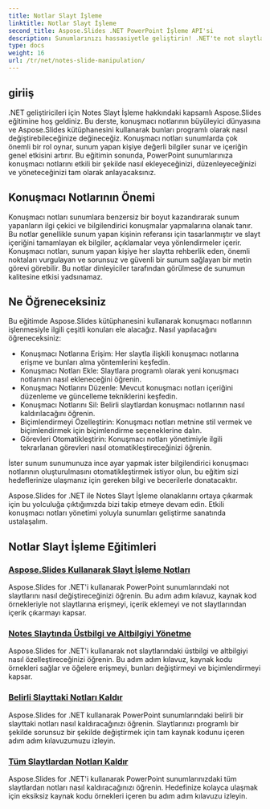 ```yaml
---
title: Notlar Slayt İşleme
linktitle: Notlar Slayt İşleme
second_title: Aspose.Slides .NET PowerPoint İşleme API'si
description: Sunumlarınızı hassasiyetle geliştirin! .NET'te not slaytlarının işlenmesiyle ilgili Aspose.Slides eğitimini keşfedin. Konuşmacı notlarını programlı olarak eklemeyi, düzenlemeyi ve yönetmeyi öğrenin.
type: docs
weight: 16
url: /tr/net/notes-slide-manipulation/
---
```

## giriiş

.NET geliştiricileri için Notes Slayt İşleme hakkındaki kapsamlı Aspose.Slides eğitimine hoş geldiniz. Bu derste, konuşmacı notlarının büyüleyici dünyasına ve Aspose.Slides kütüphanesini kullanarak bunları programlı olarak nasıl değiştirebileceğinize değineceğiz. Konuşmacı notları sunumlarda çok önemli bir rol oynar, sunum yapan kişiye değerli bilgiler sunar ve içeriğin genel etkisini artırır. Bu eğitimin sonunda, PowerPoint sunumlarınıza konuşmacı notlarını etkili bir şekilde nasıl ekleyeceğinizi, düzenleyeceğinizi ve yöneteceğinizi tam olarak anlayacaksınız.

## Konuşmacı Notlarının Önemi

Konuşmacı notları sunumlara benzersiz bir boyut kazandırarak sunum yapanların ilgi çekici ve bilgilendirici konuşmalar yapmalarına olanak tanır. Bu notlar genellikle sunum yapan kişinin referansı için tasarlanmıştır ve slayt içeriğini tamamlayan ek bilgiler, açıklamalar veya yönlendirmeler içerir. Konuşmacı notları, sunum yapan kişiye her slaytta rehberlik eden, önemli noktaları vurgulayan ve sorunsuz ve güvenli bir sunum sağlayan bir metin görevi görebilir. Bu notlar dinleyiciler tarafından görülmese de sunumun kalitesine etkisi yadsınamaz.

## Ne Öğreneceksiniz

Bu eğitimde Aspose.Slides kütüphanesini kullanarak konuşmacı notlarının işlenmesiyle ilgili çeşitli konuları ele alacağız. Nasıl yapılacağını öğreneceksiniz:

- Konuşmacı Notlarına Erişim: Her slaytla ilişkili konuşmacı notlarına erişme ve bunları alma yöntemlerini keşfedin.
- Konuşmacı Notları Ekle: Slaytlara programlı olarak yeni konuşmacı notlarının nasıl ekleneceğini öğrenin.
- Konuşmacı Notlarını Düzenle: Mevcut konuşmacı notları içeriğini düzenleme ve güncelleme tekniklerini keşfedin.
- Konuşmacı Notlarını Sil: Belirli slaytlardan konuşmacı notlarının nasıl kaldırılacağını öğrenin.
- Biçimlendirmeyi Özelleştirin: Konuşmacı notları metnine stil vermek ve biçimlendirmek için biçimlendirme seçeneklerine dalın.
- Görevleri Otomatikleştirin: Konuşmacı notları yönetimiyle ilgili tekrarlanan görevleri nasıl otomatikleştireceğinizi öğrenin.

İster sunum sunumunuza ince ayar yapmak ister bilgilendirici konuşmacı notlarının oluşturulmasını otomatikleştirmek istiyor olun, bu eğitim sizi hedeflerinize ulaşmanız için gereken bilgi ve becerilerle donatacaktır.

Aspose.Slides for .NET ile Notes Slayt İşleme olanaklarını ortaya çıkarmak için bu yolculuğa çıktığımızda bizi takip etmeye devam edin. Etkili konuşmacı notları yönetimi yoluyla sunumları geliştirme sanatında ustalaşalım.

## Notlar Slayt İşleme Eğitimleri
### [Aspose.Slides Kullanarak Slayt İşleme Notları](./notes-slide-manipulation/)
Aspose.Slides for .NET'i kullanarak PowerPoint sunumlarındaki not slaytlarını nasıl değiştireceğinizi öğrenin. Bu adım adım kılavuz, kaynak kod örnekleriyle not slaytlarına erişmeyi, içerik eklemeyi ve not slaytlarından içerik çıkarmayı kapsar.
### [Notes Slaytında Üstbilgi ve Altbilgiyi Yönetme](./header-and-footer-in-notes-slide/)
Aspose.Slides for .NET'i kullanarak not slaytlarındaki üstbilgi ve altbilgiyi nasıl özelleştireceğinizi öğrenin. Bu adım adım kılavuz, kaynak kodu örnekleri sağlar ve öğelere erişmeyi, bunları değiştirmeyi ve biçimlendirmeyi kapsar.
### [Belirli Slayttaki Notları Kaldır](./remove-notes-at-specific-slide/)
Aspose.Slides for .NET kullanarak PowerPoint sunumlarındaki belirli bir slayttaki notları nasıl kaldıracağınızı öğrenin. Slaytlarınızı programlı bir şekilde sorunsuz bir şekilde değiştirmek için tam kaynak kodunu içeren adım adım kılavuzumuzu izleyin.
### [Tüm Slaytlardan Notları Kaldır](./remove-notes-from-all-slides/)
Aspose.Slides for .NET'i kullanarak PowerPoint sunumlarınızdaki tüm slaytlardan notları nasıl kaldıracağınızı öğrenin. Hedefinize kolayca ulaşmak için eksiksiz kaynak kodu örnekleri içeren bu adım adım kılavuzu izleyin.